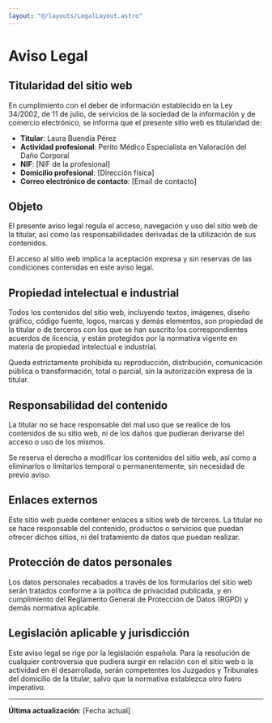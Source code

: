 ```yaml
---
layout: "@/layouts/LegalLayout.astro"
---
```


# Aviso Legal

## Titularidad del sitio web

En cumplimiento con el deber de información establecido en la Ley 34/2002, de 11 de julio, de servicios de la sociedad de la información y de comercio electrónico, se informa que el presente sitio web es titularidad de:

- **Titular**: Laura Buendía Pérez
- **Actividad profesional**: Perito Médico Especialista en Valoración del Daño Corporal
- **NIF**: [NIF de la profesional]
- **Domicilio profesional**: [Dirección física]
- **Correo electrónico de contacto**: [Email de contacto]

## Objeto

El presente aviso legal regula el acceso, navegación y uso del sitio web de la titular, así como las responsabilidades derivadas de la utilización de sus contenidos.

El acceso al sitio web implica la aceptación expresa y sin reservas de las condiciones contenidas en este aviso legal.

## Propiedad intelectual e industrial

Todos los contenidos del sitio web, incluyendo textos, imágenes, diseño gráfico, código fuente, logos, marcas y demás elementos, son propiedad de la titular o de terceros con los que se han suscrito los correspondientes acuerdos de licencia, y están protegidos por la normativa vigente en materia de propiedad intelectual e industrial.

Queda estrictamente prohibida su reproducción, distribución, comunicación pública o transformación, total o parcial, sin la autorización expresa de la titular.

## Responsabilidad del contenido

La titular no se hace responsable del mal uso que se realice de los contenidos de su sitio web, ni de los daños que pudieran derivarse del acceso o uso de los mismos.

Se reserva el derecho a modificar los contenidos del sitio web, así como a eliminarlos o limitarlos temporal o permanentemente, sin necesidad de previo aviso.

## Enlaces externos

Este sitio web puede contener enlaces a sitios web de terceros. La titular no se hace responsable del contenido, productos o servicios que puedan ofrecer dichos sitios, ni del tratamiento de datos que puedan realizar.

## Protección de datos personales

Los datos personales recabados a través de los formularios del sitio web serán tratados conforme a la política de privacidad publicada, y en cumplimiento del Reglamento General de Protección de Datos (RGPD) y demás normativa aplicable.

## Legislación aplicable y jurisdicción

Este aviso legal se rige por la legislación española. Para la resolución de cualquier controversia que pudiera surgir en relación con el sitio web o la actividad en él desarrollada, serán competentes los Juzgados y Tribunales del domicilio de la titular, salvo que la normativa establezca otro fuero imperativo.

---

**Última actualización**: [Fecha actual]
